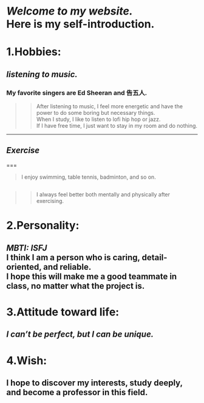 *Welcome to my website.*  
Here is my self-introduction. 
===
1.Hobbies:
===
## *listening to music.*  
### My favorite singers are Ed Sheeran and 告五人.  
>>After listening to music, I feel more energetic and have the power to do some boring but necessary things.  
When I study, I like to listen to lofi hip hop or jazz.  
If I have free time, I just want to stay in my room and do nothing.
---
## *Exercise*
===
>I enjoy swimming, table tennis, badminton, and so on.
## 
>>I always feel better both mentally and physically after exercising.

2.Personality:
===
*MBTI: ISFJ*  
I think I am a person who is caring, detail-oriented, and reliable.   
I hope this will make me a good teammate in class, no matter what the project is.
---
3.Attitude toward life:
===
*I can’t be perfect, but I can be unique.*
---
4.Wish:
===
I hope to discover my interests, study deeply, and become a professor in this field.
---
